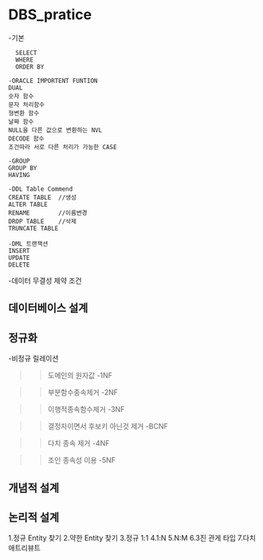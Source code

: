 # DBS_pratice


-기본
```
  SELECT
  WHERE
  ORDER BY
```

```
-ORACLE IMPORTENT FUNTION
DUAL
숫자 함수
문자 처리함수
형변환 함수
날짜 함수
NULL을 다른 값으로 변환하는 NVL
DECODE 함수
조건따라 서로 다른 처리가 가능한 CASE
```
```
-GROUP
GROUP BY
HAVING
```

```
-DDL Table Commend
CREATE TABLE  //생성
ALTER TABLE   
RENAME        //이름변경
DROP TABLE    //삭제
TRUNCATE TABLE

-DML 트랜잭션
INSERT
UPDATE
DELETE
```
-데이터 무결성 제약 조건

## 데이터베이스 설계



## 정규화
-비정규 릴레이션

>>도메인의 원자값
-1NF

>>부분함수종속제거
-2NF

>>이행적종속함수제거
-3NF

>>결정자이면서 후보키 아닌것 제거
-BCNF

>>다치 종속 제거
-4NF

>>조인 종속성 이용
-5NF

## 개념적 설계


## 논리적 설계
1.정규 Entity 찾기
2.약한 Entity 찾기
3.정규 1:1
4.1:N
5.N:M
6.3진 관게 타입
7.다치 애트리뷰트
